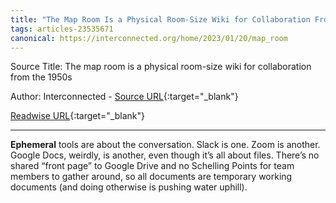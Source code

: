 ```yaml
---
title: "The Map Room Is a Physical Room-Size Wiki for Collaboration From the 1950s (460925913)"
tags: articles-23535671
canonical: https://interconnected.org/home/2023/01/20/map_room
---
```


Source Title: The map room is a physical room-size wiki for collaboration from the 1950s

Author: Interconnected - [Source URL](https://interconnected.org/home/2023/01/20/map_room){:target="_blank"}

[Readwise URL](https://readwise.io/open/460925913){:target="_blank"}

---

**Ephemeral** tools are about the conversation. Slack is one. Zoom is another. Google Docs, weirdly, is another, even though it’s all about files. There’s no shared “front page” to Google Drive and no Schelling Points for team members to gather around, so all documents are temporary working documents (and doing otherwise is pushing water uphill).
